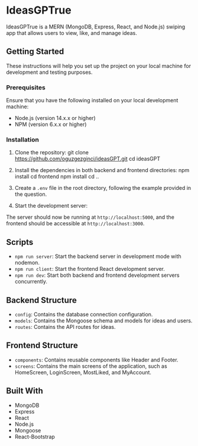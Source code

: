 # IdeasGPTrue

IdeasGPTrue is a MERN (MongoDB, Express, React, and Node.js) swiping app that allows users to view, like, and manage ideas.

## Getting Started

These instructions will help you set up the project on your local machine for development and testing purposes.

### Prerequisites

Ensure that you have the following installed on your local development machine:

- Node.js (version 14.x.x or higher)
- NPM (version 6.x.x or higher)

### Installation

1. Clone the repository:
   git clone https://github.com/oguzgezginci/ideasGPT.git
   cd ideasGPT

2. Install the dependencies in both backend and frontend directories:
   npm install
   cd frontend
   npm install
   cd ..

3. Create a `.env` file in the root directory, following the example provided in the question.

4. Start the development server:

The server should now be running at `http://localhost:5000`, and the frontend should be accessible at `http://localhost:3000`.

## Scripts

- `npm run server`: Start the backend server in development mode with nodemon.
- `npm run client`: Start the frontend React development server.
- `npm run dev`: Start both backend and frontend development servers concurrently.

## Backend Structure

- `config`: Contains the database connection configuration.
- `models`: Contains the Mongoose schema and models for ideas and users.
- `routes`: Contains the API routes for ideas.

## Frontend Structure

- `components`: Contains reusable components like Header and Footer.
- `screens`: Contains the main screens of the application, such as HomeScreen, LoginScreen, MostLiked, and MyAccount.

## Built With

- MongoDB
- Express
- React
- Node.js
- Mongoose
- React-Bootstrap
